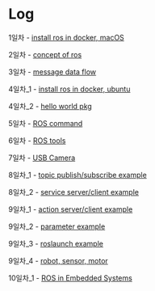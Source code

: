 # Log
1일차 - [install ros in docker, macOS](install/day1_docker_install_ros.md)

2일차 - [concept of ros](concept/day2_ros_concept.md)

3일차 - [message data flow](concept/day3_message_data_flow.md)

4일차_1 - [install ros in docker, ubuntu](install/day4_docker_install_ros_in_ubuntu.md)

4일차_2 - [hello world pkg](example/day4_create_pkg.md)

5일차 - [ROS command](concept/day5_ros_command.md)

6일차 - [ROS tools](concept/day6_ros_tools.md)

7일차 - [USB Camera](install/day7_usb_camera.md)

8일차_1 - [topic publish/subscribe example](example/day8_ROS_topic_demo.md)

8일차_2 - [service server/client example](example/day8_ROS_service_demo.md)

9일차_1 - [action server/client example](example/day9_ROS_action_demo.md)

9일차_2 - [parameter example](example/day9_ROS_parameter_demo.md)

9일차_3 - [roslaunch example](example/day9_ROS_launch_demo.md)

9일차_4 - [robot, sensor, motor](concept/day9_robot_sensor_motor.md)

10일차_1 - [ROS in Embedded Systems](concept/day10_ROS_in_Embedded_Systems.md)
